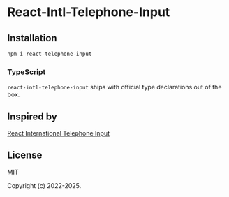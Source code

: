 # React-Intl-Telephone-Input

## Installation

```bash
npm i react-telephone-input
```


### TypeScript

`react-intl-telephone-input` ships with official type declarations out of the box.

## Inspired by

[React International Telephone Input](https://github.com/patw0929/react-intl-tel-input.git)


## License

MIT

Copyright (c) 2022-2025.

